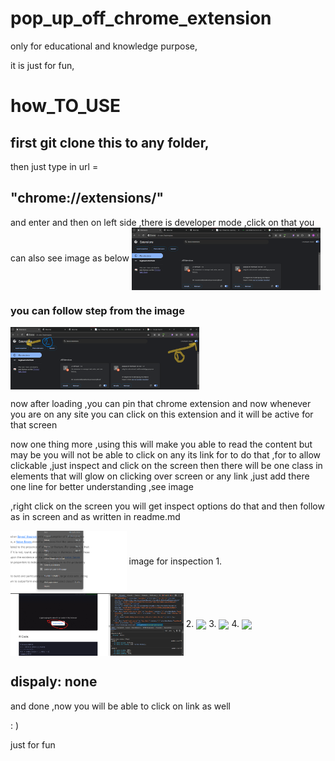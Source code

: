 # pop_up_off_chrome_extension
only for educational and knowledge purpose,

it is just for fun,

# how_TO_USE

## first git clone this to any folder,
then 
just type in url = 
## "chrome://extensions/"
and enter 
and then on left side ,there is developer mode ,click on that 
you can also see image as below
<a href="./chrome_extension_pic.png" target="blank"><img align="center" src="./chrome_extension_pic.png" height="100" /></a>
### you can follow step from the image
<a href="./chrome_extension_pic2.png" target="blank"><img align="center" src="./chrome_extension_pic2.png" height="100" /></a>

now after loading ,you can pin that chrome extension and now whenever you are on any site you can click on this extension and it will be active for that screen

now one thing more ,using this will make you able to read the content but may be you will not be able to click on any its link for to do that ,for to allow clickable ,just inspect and click on the screen then there will be one class in elements that will glow on clicking over screen or any link ,just add there one line
for better understanding ,see image

,right click on the screen you will get inspect options do that and then follow as in screen and as written in readme.md

<a href="./inspect_pic.png" target="blank"><img align="center" src="./inspect_pic.png" height="100" /></a>
image for inspection 1.
<a href="./inspect_pic_1.png" target="blank"><img align="center" src="./inspect_pic_1.png" height="100" /></a>
2.
<a href="./inspect_pic_2.png" target="blank"><img align="center" src="./inspect_pic_2.png" height="100" /></a>
3.
<a href="./inspect_pic_3.png" target="blank"><img align="center" src="./inspect_pic_3.png" height="100" /></a>
4.
<a href="./inspect_pic_4.png" target="blank"><img align="center" src="./inspect_pic_4.png" height="100" /></a>

## dispaly: none 

and done ,now you will be able to click on link as well


: )

just for fun